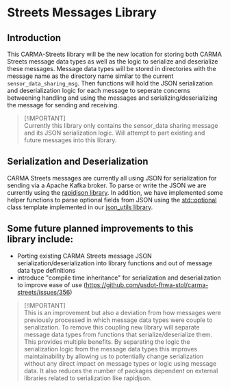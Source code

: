 # Streets Messages Library

## Introduction

This CARMA-Streets library will be the new location for storing both CARMA Streets message data types as well as the logic to serialize and deserialize these messages. Message data types will be stored in directories with the message name as the directory name similar to the current `sensor_data_sharing_msg`. Then functions will hold the JSON serialization and deserialization logic for each message to seperate concerns betweening handling and using the messages and serializing/deserializing the message for sending and receiving.
> [!IMPORTANT]\
> Currently this library only contains the sensor_data sharing message and its JSON serialization logic. Will attempt to part existing and future messages into this library.
## Serialization and Deserialization

CARMA Streets messages are currently all using JSON for serialization for sending via a Apache Kafka broker. To parse or write the JSON we are currently using the [rapidjson library](https://github.com/Tencent/rapidjson). In addition, we have implemented some helper functions to parse optional fields from JSON using the [std::optional](https://en.cppreference.com/w/cpp/utility/optional) class template implemented in our [json_utils library](https://github.com/usdot-fhwa-stol/carma-streets/tree/develop/streets_utils/json_utils).

## Some future planned improvements to this library include:
- Porting existing CARMA Streets message JSON serialization/deserialization into library functions and out of message data type definitions
- introduce "compile time inheritance" for serialization and deserialization to improve ease of use (https://github.com/usdot-fhwa-stol/carma-streets/issues/356)


> [!IMPORTANT]\
> This is an improvement but also a deviation from how messages were previously processed in which message data types were couple to serialization. To remove this coupling new library will separate message data types from functions that serialize/deserialize them. This provides multiple benefits. By separating the logic the serialization logic from the message data types this improves maintainability by allowing us to potentially change serialization without any direct impact on message types or logic using message data. It also reduces the number of packages dependent on external libraries related to serialization like rapidjson.